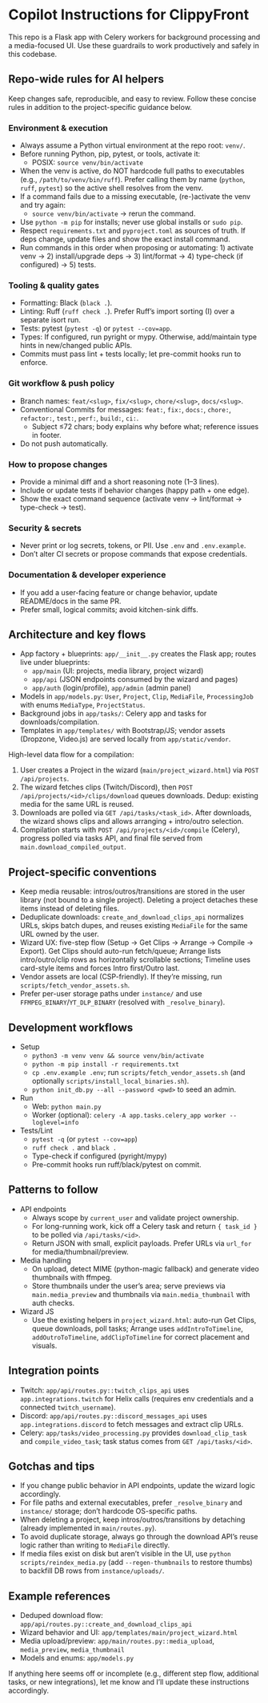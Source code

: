# Copilot Instructions for ClippyFront

This repo is a Flask app with Celery workers for background processing and a media-focused UI. Use these guardrails to work productively and safely in this codebase.

## Repo-wide rules for AI helpers
Keep changes safe, reproducible, and easy to review. Follow these concise rules in addition to the project-specific guidance below.

### Environment & execution
- Always assume a Python virtual environment at the repo root: `venv/`.
- Before running Python, pip, pytest, or tools, activate it:
  - POSIX: `source venv/bin/activate`
- When the venv is active, do NOT hardcode full paths to executables (e.g., `/path/to/venv/bin/ruff`). Prefer calling them by name (`python`, `ruff`, `pytest`) so the active shell resolves from the venv.
- If a command fails due to a missing executable, (re-)activate the venv and try again:
  - `source venv/bin/activate` → rerun the command.
- Use `python -m pip` for installs; never use global installs or `sudo pip`.
- Respect `requirements.txt` and `pyproject.toml` as sources of truth. If deps change, update files and show the exact install command.
- Run commands in this order when proposing or automating: 1) activate venv → 2) install/upgrade deps → 3) lint/format → 4) type-check (if configured) → 5) tests.

### Tooling & quality gates
- Formatting: Black (`black .`).
- Linting: Ruff (`ruff check .`). Prefer Ruff’s import sorting (I) over a separate isort run.
- Tests: pytest (`pytest -q`) or `pytest --cov=app`.
- Types: If configured, run pyright or mypy. Otherwise, add/maintain type hints in new/changed public APIs.
- Commits must pass lint + tests locally; let pre-commit hooks run to enforce.

### Git workflow & push policy
- Branch names: `feat/<slug>`, `fix/<slug>`, `chore/<slug>`, `docs/<slug>`.
- Conventional Commits for messages: `feat:`, `fix:`, `docs:`, `chore:`, `refactor:`, `test:`, `perf:`, `build:`, `ci:`.
  - Subject ≤72 chars; body explains why before what; reference issues in footer.
- Do not push automatically.

### How to propose changes
- Provide a minimal diff and a short reasoning note (1–3 lines).
- Include or update tests if behavior changes (happy path + one edge).
- Show the exact command sequence (activate venv → lint/format → type-check → test).

### Security & secrets
- Never print or log secrets, tokens, or PII. Use `.env` and `.env.example`.
- Don’t alter CI secrets or propose commands that expose credentials.

### Documentation & developer experience
- If you add a user-facing feature or change behavior, update README/docs in the same PR.
- Prefer small, logical commits; avoid kitchen-sink diffs.

## Architecture and key flows
- App factory + blueprints: `app/__init__.py` creates the Flask app; routes live under blueprints:
  - `app/main` (UI: projects, media library, project wizard)
  - `app/api` (JSON endpoints consumed by the wizard and pages)
  - `app/auth` (login/profile), `app/admin` (admin panel)
- Models in `app/models.py`: `User`, `Project`, `Clip`, `MediaFile`, `ProcessingJob` with enums `MediaType`, `ProjectStatus`.
- Background jobs in `app/tasks/`: Celery app and tasks for downloads/compilation.
- Templates in `app/templates/` with Bootstrap/JS; vendor assets (Dropzone, Video.js) are served locally from `app/static/vendor`.

High-level data flow for a compilation:
1) User creates a Project in the wizard (`main/project_wizard.html`) via `POST /api/projects`.
2) The wizard fetches clips (Twitch/Discord), then `POST /api/projects/<id>/clips/download` queues downloads. Dedup: existing media for the same URL is reused.
3) Downloads are polled via `GET /api/tasks/<task_id>`. After downloads, the wizard shows clips and allows arranging + intro/outro selection.
4) Compilation starts with `POST /api/projects/<id>/compile` (Celery), progress polled via tasks API, and final file served from `main.download_compiled_output`.

## Project-specific conventions
- Keep media reusable: intros/outros/transitions are stored in the user library (not bound to a single project). Deleting a project detaches these items instead of deleting files.
- Deduplicate downloads: `create_and_download_clips_api` normalizes URLs, skips batch dupes, and reuses existing `MediaFile` for the same URL owned by the user.
- Wizard UX: five-step flow (Setup → Get Clips → Arrange → Compile → Export). Get Clips should auto-run fetch/queue; Arrange lists intro/outro/clip rows as horizontally scrollable sections; Timeline uses card-style items and forces Intro first/Outro last.
- Vendor assets are local (CSP-friendly). If they’re missing, run `scripts/fetch_vendor_assets.sh`.
- Prefer per-user storage paths under `instance/` and use `FFMPEG_BINARY`/`YT_DLP_BINARY` (resolved with `_resolve_binary`).

## Development workflows
- Setup
  - `python3 -m venv venv && source venv/bin/activate`
  - `python -m pip install -r requirements.txt`
  - `cp .env.example .env`; run `scripts/fetch_vendor_assets.sh` (and optionally `scripts/install_local_binaries.sh`).
  - `python init_db.py --all --password <pwd>` to seed an admin.
- Run
  - Web: `python main.py`
  - Worker (optional): `celery -A app.tasks.celery_app worker --loglevel=info`
- Tests/Lint
  - `pytest -q` (or `pytest --cov=app`)
  - `ruff check .` and `black .`
  - Type-check if configured (pyright/mypy)
  - Pre-commit hooks run ruff/black/pytest on commit.

## Patterns to follow
- API endpoints
  - Always scope by `current_user` and validate project ownership.
  - For long-running work, kick off a Celery task and return `{ task_id }` to be polled via `/api/tasks/<id>`.
  - Return JSON with small, explicit payloads. Prefer URLs via `url_for` for media/thumbnail/preview.
- Media handling
  - On upload, detect MIME (python-magic fallback) and generate video thumbnails with ffmpeg.
  - Store thumbnails under the user’s area; serve previews via `main.media_preview` and thumbnails via `main.media_thumbnail` with auth checks.
- Wizard JS
  - Use the existing helpers in `project_wizard.html`: auto-run Get Clips, queue downloads, poll tasks; Arrange uses `addIntroToTimeline`, `addOutroToTimeline`, `addClipToTimeline` for correct placement and visuals.

## Integration points
- Twitch: `app/api/routes.py::twitch_clips_api` uses `app.integrations.twitch` for Helix calls (requires env credentials and a connected `twitch_username`).
- Discord: `app/api/routes.py::discord_messages_api` uses `app.integrations.discord` to fetch messages and extract clip URLs.
- Celery: `app/tasks/video_processing.py` provides `download_clip_task` and `compile_video_task`; task status comes from `GET /api/tasks/<id>`.

## Gotchas and tips
- If you change public behavior in API endpoints, update the wizard logic accordingly.
- For file paths and external executables, prefer `_resolve_binary` and `instance/` storage; don’t hardcode OS-specific paths.
- When deleting a project, keep intros/outros/transitions by detaching (already implemented in `main/routes.py`).
- To avoid duplicate storage, always go through the download API’s reuse logic rather than writing to `MediaFile` directly.
 - If media files exist on disk but aren’t visible in the UI, use `python scripts/reindex_media.py` (add `--regen-thumbnails` to restore thumbs) to backfill DB rows from `instance/uploads/`.

## Example references
- Deduped download flow: `app/api/routes.py::create_and_download_clips_api`
- Wizard behavior and UI: `app/templates/main/project_wizard.html`
- Media upload/preview: `app/main/routes.py::media_upload`, `media_preview`, `media_thumbnail`
- Models and enums: `app/models.py`

If anything here seems off or incomplete (e.g., different step flow, additional tasks, or new integrations), let me know and I’ll update these instructions accordingly.
